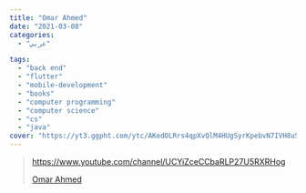 ```yaml
---
title: "Omar Ahmed"
date: "2021-03-08"
categories:
  - "عربي"

tags:
  - "back end"
  - "flutter"
  - "mobile-development"
  - "books"
  - "computer programming"
  - "computer science"
  - "cs"
  - "java"
cover: "https://yt3.ggpht.com/ytc/AKedOLRrs4qpXvQlM4HUgSyrKpebvN7IVH8uSDNh6SKemA=s176-c-k-c0x00ffffff-no-rj"
---
```


> https://www.youtube.com/channel/UCYiZceCCbaRLP27U5RXRHog
>
> [ Omar Ahmed ](https://www.youtube.com/channel/UCYiZceCCbaRLP27U5RXRHog)
